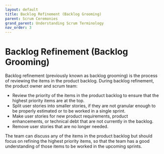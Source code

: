 ```yaml
---
layout: default
title: Backlog Refinement (Backlog Grooming)
parent: Scrum Ceremonies
grand_parent: Understanding Scrum Terminology
nav_order: 3
---
```


# Backlog Refinement (Backlog Grooming)

Backlog refinement (previously known as backlog grooming) is the process of reviewing the items in the product backlog. During backlog refinement, 
the product owner and scrum team:

*	Review the priority of the items in the product backlog to ensure that the highest priority items are at the top.
*	Split user stories into smaller stories, if they are not granular enough to be properly estimated or to be worked in a single sprint.
*	Make user stories for new product requirements, product enhancements, or technical debt that are not currently in the backlog.
*	Remove user stories that are no longer needed.

The team can discuss any of the items in the product backlog but should focus on refining the highest priority items, so that the team has a good 
understanding of those items to be worked in the upcoming sprints.
